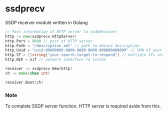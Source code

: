 # ssdprecv
SSDP receiver module written in Golang

```go
// Pass information of HTTP server to SsdpReceiver
http := new(ssdprecv.HttpServer)
http.Port = 9000 // port of HTTP server
http.Path = "/description.xml" // path to device description
http.Uuid = "uuid:00000000-0000-0000-0000-000000000000" // UDN of your server
http.ST = []string{"your-search-target-to-respond"} // multiple STs are supported
http.NIF = nif // network interface to listen

receiver := ssdprecv.New(http)
ch := make(chan int)

receiver.Boot(ch)
```

### Note
To complete SSDP server function, HTTP server is required aside from this.

